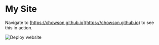 # My Site

Navigate to [https://chowson.github.io](https://chowson.github.io) to see this in action.

![Deploy website](https://github.com/chowson/chowson.github.io/workflows/Deploy%20website/badge.svg?branch=develop)